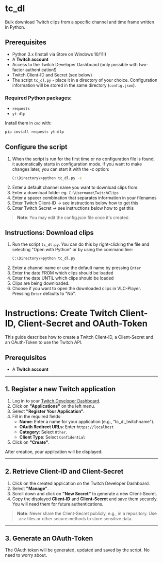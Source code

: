 # tc_dl

Bulk download Twitch clips from a specific channel and time frame written in Python.

## Prerequisites

- Python 3.x (Install via Store on Windows 10/11!)
- A **Twitch account**
- Access to the Twitch Developer Dashboard (only possible with two-factor authentication!)
- Twitch Client-ID and Secret (see below)
- The script `tc_dl.py` - place it in a directory of your choice. Configuration information will be stored in the same directory (`config.json`).

### **Required Python packages:**

- `requests`
- `yt-dlp`

Install them in `cmd` with:

```bash
pip install requests yt-dlp
```

## Configure the script

1. When the script is run for the first time or no configuration file is found, it automatically starts in configuration mode. If you want to make changes later, you can start it with the -c option:
   ```bash
   C:\Directory\>python tc_dl.py -c
   ```
2. Enter a default channel name you want to download clips from.
3. Enter a download folder eg. `C:\Username\TwitchClips`
4. Enter a spacer combination that separates information in your filenames
5. Enter Twitch Client-ID -> see instructions below how to get this
6. Enter Twitch Secret -> see instructions below how to get this

> **Note**: You may edit the config.json file once it's created.

## Instructions: Download clips

1. Run the script `tc_dl.py`. You can do this by right-clicking the file and selecting "Open with Python" or by using the command line:
   ```bash
   C:\Directory\>python tc_dl.py
   ```
2. Enter a channel name or use the default name by pressing `Enter`
3. Enter the date FROM which clips should be loaded
4. Enter the date UNTIL which clips should be loaded
5. Clips are being downloaded.
6. Choose if you want to open the downloaded clips in VLC-Player. Pressing `Enter` defaults to "No".

# Instructions: Create Twitch Client-ID, Client-Secret and OAuth-Token

This guide describes how to create a Twitch Client-ID, a Client-Secret and an OAuth-Token to use the Twitch API.

## Prerequisites

- A **Twitch account**

---

## 1. Register a new Twitch application

1. Log in to your [Twitch Developer Dashboard](https://dev.twitch.tv/console).
2. Click on **"Applications"** on the left menu.
3. Select **"Register Your Application"**.
4. Fill in the required fields:
   - **Name**: Enter a name for your application (e.g., "tc_dl_twitchname").
   - **OAuth Redirect URLs**: Enter `https://localhost`
   - **Category**: Select `Other`.
   - **Client Type**: Select `Confidential`
5. Click on **"Create"**.

After creation, your application will be displayed.

---

## 2. Retrieve Client-ID and Client-Secret

1. Click on the created application on the Twitch Developer Dashboard.
2. Select **"Manage"**.
3. Scroll down and click on **"New Secret"** to generate a new Client-Secret.
4. Copy the displayed **Client-ID** and **Client-Secret** and save them securely. You will need them for future authentications.

> **Note**: Never share the Client-Secret publicly, e.g., in a repository. Use `.env` files or other secure methods to store sensitive data.

---

## 3. Generate an OAuth-Token

The OAuth token will be generated, updated and saved by the script. No need to worry about.
